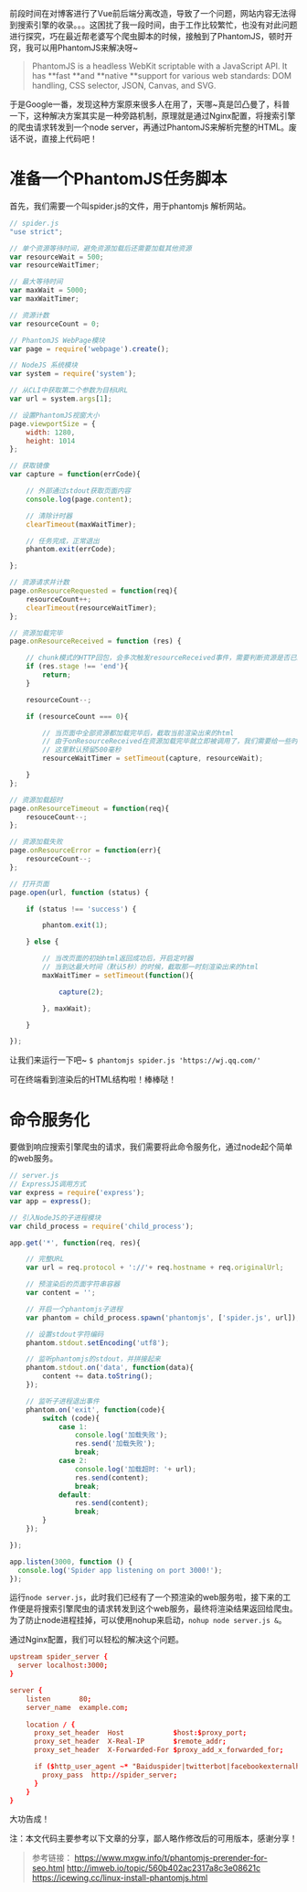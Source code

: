前段时间在对博客进行了Vue前后端分离改造，导致了一个问题，网站内容无法得到搜索引擎的收录。。。这困扰了我一段时间，由于工作比较繁忙，也没有对此问题进行探究，巧在最近帮老婆写个爬虫脚本的时候，接触到了PhantomJS，顿时开窍，我可以用PhantomJS来解决呀~
> PhantomJS is a headless WebKit scriptable with a JavaScript API. It has **fast **and **native **support for various web standards: DOM handling, CSS selector, JSON, Canvas, and SVG.

于是Google一番，发现这种方案原来很多人在用了，天哪~真是凹凸曼了，科普一下，这种解决方案其实是一种旁路机制，原理就是通过Nginx配置，将搜索引擎的爬虫请求转发到一个node server，再通过PhantomJS来解析完整的HTML。废话不说，直接上代码吧！

# 准备一个PhantomJS任务脚本
首先，我们需要一个叫spider.js的文件，用于phantomjs 解析网站。
```javascript
// spider.js
"use strict";

// 单个资源等待时间，避免资源加载后还需要加载其他资源
var resourceWait = 500;
var resourceWaitTimer;

// 最大等待时间
var maxWait = 5000;
var maxWaitTimer;

// 资源计数
var resourceCount = 0;

// PhantomJS WebPage模块
var page = require('webpage').create();

// NodeJS 系统模块
var system = require('system');

// 从CLI中获取第二个参数为目标URL
var url = system.args[1];

// 设置PhantomJS视窗大小
page.viewportSize = {
    width: 1280,
    height: 1014
};

// 获取镜像
var capture = function(errCode){

    // 外部通过stdout获取页面内容
    console.log(page.content);

    // 清除计时器
    clearTimeout(maxWaitTimer);

    // 任务完成，正常退出
    phantom.exit(errCode);

};

// 资源请求并计数
page.onResourceRequested = function(req){
    resourceCount++;
    clearTimeout(resourceWaitTimer);
};

// 资源加载完毕
page.onResourceReceived = function (res) {

    // chunk模式的HTTP回包，会多次触发resourceReceived事件，需要判断资源是否已经end
    if (res.stage !== 'end'){
        return;
    }

    resourceCount--;

    if (resourceCount === 0){

        // 当页面中全部资源都加载完毕后，截取当前渲染出来的html
        // 由于onResourceReceived在资源加载完毕就立即被调用了，我们需要给一些时间让JS跑解析任务
        // 这里默认预留500毫秒
        resourceWaitTimer = setTimeout(capture, resourceWait);

    }
};

// 资源加载超时
page.onResourceTimeout = function(req){
    resouceCount--;
};

// 资源加载失败
page.onResourceError = function(err){
    resourceCount--;
};

// 打开页面
page.open(url, function (status) {

    if (status !== 'success') {

        phantom.exit(1);

    } else {

        // 当改页面的初始html返回成功后，开启定时器
        // 当到达最大时间（默认5秒）的时候，截取那一时刻渲染出来的html
        maxWaitTimer = setTimeout(function(){

            capture(2);

        }, maxWait);

    }

});
```
让我们来运行一下吧~
`$ phantomjs spider.js 'https://wj.qq.com/'`

可在终端看到渲染后的HTML结构啦！棒棒哒！

# 命令服务化
要做到响应搜索引擎爬虫的请求，我们需要将此命令服务化，通过node起个简单的web服务。
```javascript
// server.js
// ExpressJS调用方式
var express = require('express');
var app = express();

// 引入NodeJS的子进程模块
var child_process = require('child_process');

app.get('*', function(req, res){

    // 完整URL
    var url = req.protocol + '://'+ req.hostname + req.originalUrl;

    // 预渲染后的页面字符串容器
    var content = '';

    // 开启一个phantomjs子进程
    var phantom = child_process.spawn('phantomjs', ['spider.js', url]);

    // 设置stdout字符编码
    phantom.stdout.setEncoding('utf8');

    // 监听phantomjs的stdout，并拼接起来
    phantom.stdout.on('data', function(data){
        content += data.toString();
    });

    // 监听子进程退出事件
    phantom.on('exit', function(code){
        switch (code){
            case 1:
                console.log('加载失败');
                res.send('加载失败');
                break;
            case 2:
                console.log('加载超时: '+ url);
                res.send(content);
                break;
            default:
                res.send(content);
                break;
        }
    });

});

app.listen(3000, function () {
  console.log('Spider app listening on port 3000!');
});

```
运行`node server.js`，此时我们已经有了一个预渲染的web服务啦，接下来的工作便是将搜索引擎爬虫的请求转发到这个web服务，最终将渲染结果返回给爬虫。
为了防止node进程挂掉，可以使用nohup来启动，`nohup node server.js &`。

通过Nginx配置，我们可以轻松的解决这个问题。
```conf
upstream spider_server {
  server localhost:3000;
}

server {
    listen       80;
    server_name  example.com;
    
    location / {
      proxy_set_header  Host            $host:$proxy_port;
      proxy_set_header  X-Real-IP       $remote_addr;
      proxy_set_header  X-Forwarded-For $proxy_add_x_forwarded_for;

      if ($http_user_agent ~* "Baiduspider|twitterbot|facebookexternalhit|rogerbot|linkedinbot|embedly|quora link preview|showyoubot|outbrain|pinterest|slackbot|vkShare|W3C_Validator|bingbot|Sosospider|Sogou Pic Spider|Googlebot|360Spider") {
        proxy_pass  http://spider_server;
      }
    }
}
```
大功告成！

注：本文代码主要参考以下文章的分享，鄙人略作修改后的可用版本，感谢分享！
> 参考链接：
https://www.mxgw.info/t/phantomjs-prerender-for-seo.html
http://imweb.io/topic/560b402ac2317a8c3e08621c
https://icewing.cc/linux-install-phantomjs.html
